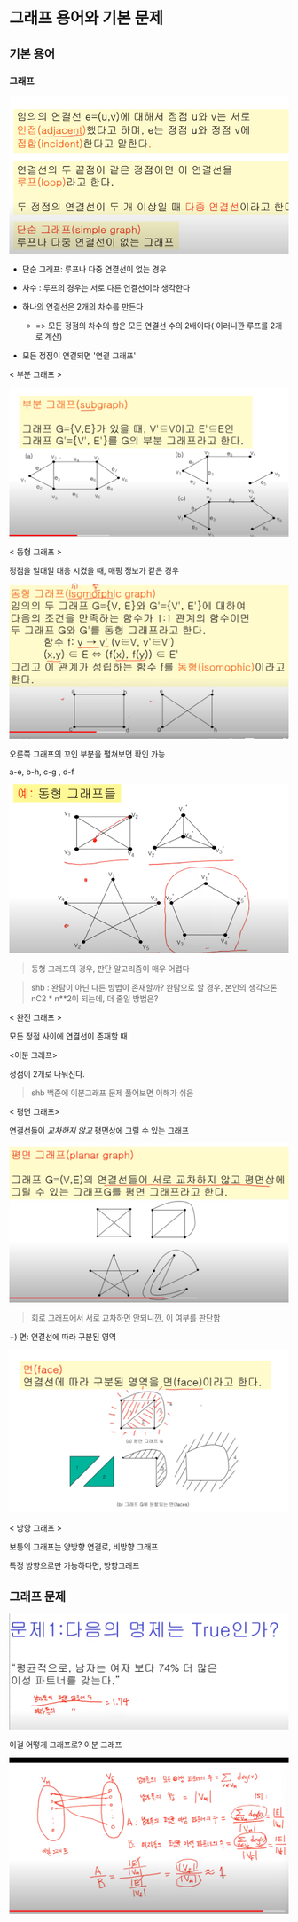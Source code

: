# 그래프 용어와 기본 문제

## 기본 용어

### 그래프

![alt text](image-6.png)

- 단순 그래프: 루프나 다중 연결선이 없는 경우

- 차수 : 루프의 경우는 서로 다른 연결선이라 생각한다
- 하나의 연결선은 2개의 차수를 만든다
    - => 모든 정점의 차수의 합은 모든 연결선 수의 2배이다( 이러니깐 루프를 2개로 계산)
- 모든 정점이 연결되면 '연결 그래프'


< 부분 그래프 >

![alt text](image-7.png)


< 동형 그래프 >

정점을 일대일 대응 시켰을 때, 매핑 정보가 같은 경우

![alt text](image-8.png)

오른쪽 그래프의 꼬인 부분을 펼쳐보면 확인 가능

a-e, b-h, c-g , d-f

![alt text](image-9.png)

> 동형 그래프의 경우, 판단 알고리즘이 매우 어렵다

> shb : 완탐이 아닌 다른 방법이 존재할까?
> 완탐으로 할 경우, 본인의 생각으론 nC2 * n**2이 되는데, 더 줄일 방법은?

< 완전 그래프 >

모든 정점 사이에 연결선이 존재할 때

<이분 그래프>

정점이 2개로 나눠진다. 

> shb 백준에 이분그래프 문제 풀어보면 이해가 쉬움

< 평면 그래프>

연결선들이 *교차하지 않고* 평면상에 그릴 수 있는 그래프

![alt text](image-10.png)

> 회로 그래프에서 서로 교차하면 안되니깐, 이 여부를 판단함

+) 면: 연결선에 따라 구분된 영역


![alt text](image-11.png)

< 방향 그래프 >

보통의 그래프는 양방향 연결로, 비방향 그래프

특정 방향으로만 가능하다면, 방향그래프

## 그래프 문제

![alt text](image-12.png)

이걸 어떻게 그래프로? 이분 그래프

![alt text](image-13.png)


